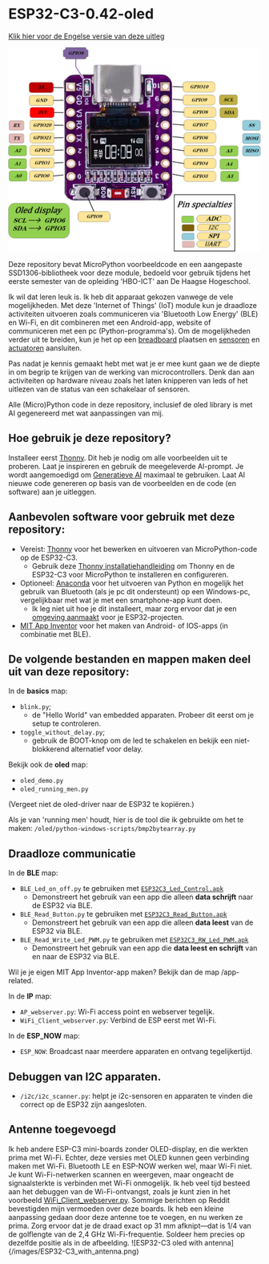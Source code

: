 # ESP32-C3-0.42-oled
[Klik hier voor de Engelse versie van deze uitleg](README.md)

![ESP32-C3 met 0.42" oled-display](/images/esp32-c3-0.42-oled-pinout.png)

Deze repository bevat MicroPython voorbeeldcode en een aangepaste SSD1306-bibliotheek voor deze module, bedoeld voor gebruik tijdens het eerste semester van de opleiding 'HBO-ICT' aan De Haagse Hogeschool.

Ik wil dat leren leuk is. Ik heb dit apparaat gekozen vanwege de vele mogelijkheden. Met deze 'Internet of Things' (IoT) module kun je draadloze activiteiten uitvoeren zoals communiceren via 'Bluetooth Low Energy' (BLE) en Wi-Fi, en dit combineren met een Android-app, website of communiceren met een pc (Python-programma's).
Om de mogelijkheden verder uit te breiden, kun je het op een [breadboard](/images/ESP32-c3-oled-breadboard-hc-sr04p_bb.png) plaatsen en [sensoren](/images/ESP32-c3-oled-breadboard-imu_bb.png) en [actuatoren](/images/ESP32-c3-oled-breadboard-servo_bb.png) aansluiten.

Pas nadat je kennis gemaakt hebt met wat je er mee kunt gaan we de diepte in om begrip te krijgen van de werking van microcontrollers. Denk dan aan activiteiten op hardware niveau zoals het laten knipperen van leds of het uitlezen van de status van een schakelaar of sensoren.

Alle (Micro)Python code in deze repository, inclusief de oled library is met AI gegenereerd met wat aanpassingen van mij.

## Hoe gebruik je deze repository?
Installeer eerst [Thonny](/manual/Install_Thonny_[nl].pdf). Dit heb je nodig om alle voorbeelden uit te proberen. Laat je inspireren en gebruik de meegeleverde AI-prompt.
Je wordt aangemoedigd om [Generatieve AI](/Generative_AI/readme.md) maximaal te gebruiken. Laat AI nieuwe code genereren op basis van de voorbeelden en de code (en software) aan je uitleggen.

## Aanbevolen software voor gebruik met deze repository:

 - Vereist: [Thonny](https://thonny.org/) voor het bewerken en uitvoeren van MicroPython-code op de ESP32-C3.
	- Gebruik deze [Thonny installatiehandleiding](/manual/Install_Thonny_NL.pdf) om Thonny en de ESP32-C3 voor MicroPython te installeren en configureren.
 - Optioneel: [Anaconda](https://anaconda.org/) voor het uitvoeren van Python en mogelijk het gebruik van Bluetooth (als je pc dit ondersteunt) op een Windows-pc, vergelijkbaar met wat je met een smartphone-app kunt doen.
	- Ik leg niet uit hoe je dit installeert, maar zorg ervoor dat je een [omgeving aanmaakt](https://www.anaconda.com/docs/tools/working-with-conda/environments) voor je ESP32-projecten.
 - [MIT App Inventor](https://appinventor.mit.edu/) voor het maken van Android- of IOS-apps (in combinatie met BLE).

## De volgende bestanden en mappen maken deel uit van deze repository:

In de **basics** map:

 - `blink.py`;
	 - de "Hello World" van embedded apparaten. Probeer dit eerst om je setup te controleren.
 - `toggle_without_delay.py`;
	 - gebruik de BOOT-knop om de led te schakelen en bekijk een niet-blokkerend alternatief voor delay.

Bekijk ook de **oled** map:

- `oled_demo.py`
- `oled_running_men.py`

(Vergeet niet de oled-driver naar de ESP32 te kopiëren.)

Als je van 'running men' houdt, hier is de tool die ik gebruikte om het te maken: `/oled/python-windows-scripts/bmp2bytearray.py`

## Draadloze communicatie

In de **BLE** map:
- `BLE_Led_on_off.py` te gebruiken met [`ESP32C3_Led_Control.apk`](/app-related/ESP32C3_Led_Control.apk)
	- Demonstreert het gebruik van een app die alleen **data schrijft** naar de ESP32 via BLE.
- `BLE_Read_Button.py` te gebruiken met [`ESP32C3_Read_Button.apk`](/app-related/ESP32C3_Read_Button.apk)
	- Demonstreert het gebruik van een app die alleen **data leest** van de ESP32 via BLE.
- `BLE_Read_Write_Led_PWM.py` te gebruiken met [`ESP32C3_RW_Led_PWM.apk`](/app-related/ESP32C3_RW_Led_PWM.apk)
	- Demonstreert het gebruik van een app die **data leest en schrijft** van en naar de ESP32 via BLE.

Wil je je eigen MIT App Inventor-app maken? Bekijk dan de map /app-related.

In de **IP** map:
- `AP_webserver.py`: Wi-Fi access point en webserver tegelijk.
- `WiFi_Client_webserver.py`: Verbind de ESP eerst met Wi-Fi.

In de **ESP_NOW** map:

- `ESP_NOW`: Broadcast naar meerdere apparaten en ontvang tegelijkertijd.

## Debuggen van I2C apparaten.

- `/i2c/i2c_scanner.py`: helpt je i2c-sensoren en apparaten te vinden die correct op de ESP32 zijn aangesloten.

## Antenne toegevoegd

Ik heb andere ESP-C3 mini-boards zonder OLED-display, en die werkten prima met Wi-Fi. Echter, deze versies met OLED kunnen geen verbinding maken met Wi-Fi. Bluetooth LE en ESP-NOW werken wel, maar Wi-Fi niet. Je kunt Wi-Fi-netwerken scannen en weergeven, maar ongeacht de signaalsterkte is verbinden met Wi-Fi onmogelijk.
Ik heb veel tijd besteed aan het debuggen van de Wi-Fi-ontvangst, zoals je kunt zien in het voorbeeld [WiFi_Client_webserver.py](/IP/WiFi_Client_webserver.py). Sommige berichten op Reddit bevestigden mijn vermoeden over deze boards. Ik heb een kleine aanpassing gedaan door deze antenne toe te voegen, en nu werken ze prima.
Zorg ervoor dat je de draad exact op 31 mm afknipt—dat is 1/4 van de golflengte van de 2,4 GHz Wi-Fi-frequentie. Soldeer hem precies op dezelfde positie als in de afbeelding.
![ESP32-C3 oled with antenna]{/images/ESP32-C3_with_antenna.png)